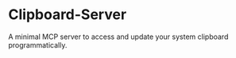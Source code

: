 # Clipboard-Server
A minimal MCP server to access and update your system clipboard programmatically.
